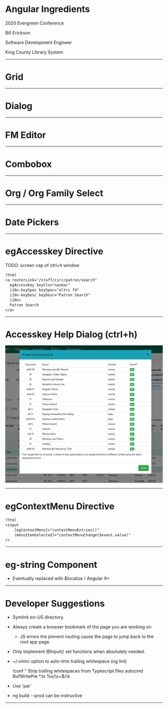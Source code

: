 # Angular Ingredients

2020 Evergreen Conference

Bill Erickson

Software Development Engineer

King County Library System

---

# Grid

---

# Dialog

---

# FM Editor

---

# Combobox

---

# Org / Org Family Select

---

# Date Pickers

---

# egAccesskey Directive

TODO: screen cap of ctrl+h window

    !html
    <a routerLink="/staff/circ/patron/search"
      egAccessKey keyCtx="navbar"
      i18n-keySpec keySpec="alt+s f4"
      i18n-keyDesc keyDesc="Patron Search"
      i18n>
      Patron Search
    </a>

---

# Accesskey Help Dialog (ctrl+h)

![egAccessKey Help](media/eg-accesskey-help-dialog.png)

---

# egContextMenu Directive

    !html
    <input
        [egContextMenu]="contextMenuEntries()"
        (menuItemSelected)="contextMenuChange($event.value)"
    />

---

# eg-string Component

- Eventually replaced with $localize / Angular 9+

---

# Developer Suggestions

- Symlink en-US directory.

- Always create a browser bookmark of the page you are working on
  - JS errors the prevent routing cause the page to jump back to the
    root app page.

- Only implement @Input() set functions when absolutely needed.

- ~/.vimrc option to auto-trim trailing whitespace (ng lint)

    !conf
    " Strip trailing whitespaces from Typescript files
    autocmd BufWritePre *.ts %s/\s\+$//e

- Use 'par'

- ng build --prod can be instructive

---

